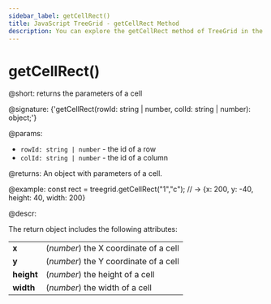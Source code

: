 ```yaml
---
sidebar_label: getCellRect()
title: JavaScript TreeGrid - getCellRect Method 
description: You can explore the getCellRect method of TreeGrid in the documentation of the DHTMLX JavaScript UI library. Browse developer guides and API reference, try out code examples and live demos, and download a free 30-day evaluation version of DHTMLX Suite.
---
```


# getCellRect()

@short: returns the parameters of a cell

@signature: {'getCellRect(rowId: string | number, colId: string | number): object;'}

@params:
- `rowId: string | number` - the id of a row
- `colId: string | number` - the id of a column

@returns:
An object with parameters of a cell.

@example:
const rect = treegrid.getCellRect("1","c");
// -> {x: 200, y: -40, height: 40, width: 200}

@descr:

The return object includes the following attributes:

<table>
    <tbody>
        <tr>
            <td><b>x</b></td>
            <td>(<i>number</i>) the X coordinate of a cell</td>
        </tr>
        <tr>
            <td><b>y</b></td>
            <td>(<i>number</i>) the Y coordinate of a cell</td>
        </tr>
        <tr>
            <td><b>height</b></td>
            <td>(<i>number</i>) the height of a cell</td>
        </tr>
        <tr>
            <td><b>width</b></td>
            <td>(<i>number</i>) the width of a cell</td>
        </tr>
    </tbody>
</table>

[comment]: # (@related: treegrid/usage.md#working-with-columns-and-cells)
